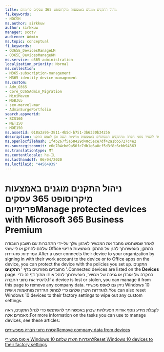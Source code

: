 ```yaml
---
title: ניהול התקנים מוגנים באמצעות מיקרוסופט 365 עסקים פרימיום
f1.keywords:
- NOCSH
ms.author: sirkkuw
author: sirkkuw
manager: scotv
audience: Admin
ms.topic: conceptual
f1_keywords:
- O365E_DevicesManageLM
- O365E_DevicesManageKM
ms.service: o365-administration
localization_priority: Normal
ms.collection:
- M365-subscription-management
- M365-identity-device-management
ms.custom:
- Adm_O365
- Core_O365Admin_Migration
- MiniMaven
- MSB365
- seo-marvel-mar
- AdminSurgePortfolio
search.appverid:
- BCS160
- MET150
- MOE150
ms.assetid: 018a2a96-3811-4b5d-b751-3b6330b34256
description: למד להסיר נתוני חברה מהתקנים המנוהלים באמצעות מדיניות הגנה וכן לאפס התקני Windows 10 להגדרות היצרן שלהם.
ms.openlocfilehash: 1f4b267f5a58429d40c5ece7df42a1bb5727c4e2
ms.sourcegitcommit: e6e704cbd9a50fc7db1e6a0cf5d3f8c6cbb94363
ms.translationtype: MT
ms.contentlocale: he-IL
ms.lasthandoff: 06/04/2020
ms.locfileid: "44564939"
---
```

# <a name="manage-protected-devices-with-microsoft-365-business-premium"></a><span data-ttu-id="3edab-103">ניהול התקנים מוגנים באמצעות מיקרוסופט 365 עסקים פרימיום</span><span class="sxs-lookup"><span data-stu-id="3edab-103">Manage protected devices with Microsoft 365 Business Premium</span></span>

<span data-ttu-id="3edab-104">לאחר שמשתמש מחבר את המכשיר לארגון שלך על-ידי התחברות עם חשבון העבודה שלהם להתקן או ליישומי Office בהתקן, באפשרותך להגן על ההתקן באמצעות פריטי המדיניות שהגדרת.</span><span class="sxs-lookup"><span data-stu-id="3edab-104">After a user connects their device to your organization by signing in with their work account to the device or to Office apps on the device, you can protect the device with the policies you set up.</span></span> <span data-ttu-id="3edab-105">התקנים מחוברים מפורטים בדף ' **התקנים** '.</span><span class="sxs-lookup"><span data-stu-id="3edab-105">Connected devices are listed on the **Devices** page.</span></span> <span data-ttu-id="3edab-106">במקרה של אובדן או גניבה של מכשיר, באפשרותך לנהל אותו מתוך דף זה כדי להסיר את נתוני החברה.</span><span class="sxs-lookup"><span data-stu-id="3edab-106">If a device is lost or stolen, you can manage it from this page to remove any company data.</span></span> <span data-ttu-id="3edab-107">ניתן גם לאפס מכשירי Windows 10 להגדרות היצרן שלהם כדי למחוק הגדרות מותאמות אישית.</span><span class="sxs-lookup"><span data-stu-id="3edab-107">You can also reset Windows 10 devices to their factory settings to wipe out any custom settings.</span></span> 

<span data-ttu-id="3edab-108">לקבלת מידע נוסף אודות הפעילויות שבהן באפשרותך להשתמש כדי לנהל התקנים, ראה מאמרים אלה:</span><span class="sxs-lookup"><span data-stu-id="3edab-108">For more information on the tasks you can use to manage devices, see these articles:</span></span> 
  
[<span data-ttu-id="3edab-109">הסרת נתוני חברה ממכשירים</span><span class="sxs-lookup"><span data-stu-id="3edab-109">Remove company data from devices</span></span>](remove-company-data.md)
  
[<span data-ttu-id="3edab-110">איפוס מכשירי Windows 10 להגדרות היצרן שלהם</span><span class="sxs-lookup"><span data-stu-id="3edab-110">Reset Windows 10 devices to their factory settings</span></span>](reset-devices-to-factory-settings.md)
  

